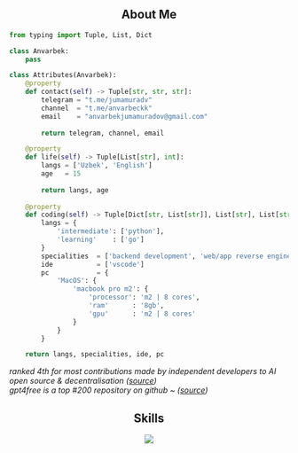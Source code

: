 <!-- <p align="center">
    <img alt="" src=https://img.shields.io/github/stars/anvarbeckk?style=for-the-badge&?affiliations=OWNER%2CCOLLABORATOR />
    <img alt="" src=https://komarev.com/ghpvc/?username=anvarbeckk&style=for-the-badge />
</p> -->


<h2 align="center">About Me </h2>

```python
from typing import Tuple, List, Dict

class Anvarbek:
    pass

class Attributes(Anvarbek):
    @property
    def contact(self) -> Tuple[str, str, str]:
        telegram = "t.me/jumamuradv"
        channel  = "t.me/anvarbeckk"
        email    = "anvarbekjumamuradov@gmail.com"
	    
        return telegram, channel, email

    @property
    def life(self) -> Tuple[List[str], int]:
        langs = ['Uzbek', 'English']
        age   = 15
		
        return langs, age
	
    @property
    def coding(self) -> Tuple[Dict[str, List[str]], List[str], List[str], Dict[str]]:
        langs = {
            'intermediate': ['python'],
            'learning'    : ['go']
        }
        specialities  = ['backend development', 'web/app reverse engineering']
        ide           = ['vscode']
        pc            = {
            'MacOS': {
                'macbook pro m2': {
                    'processor': 'm2 | 8 cores',
                    'ram'      : '8gb',
                    'gpu'      : 'm2 | 8 cores'
                }
            }
        }

	return langs, specialities, ide, pc
```

_ranked 4th for most contributions made by independent developers to AI open source & decentralisation ([source](https://huyenchip.com/2024/03/14/ai-oss.html))_   
_gpt4free is a top #200 repository on github ~ ([source](https://top1000repos.com/))_

<h2 align="center">Skills </h2>

<p align="center">
  <a href="https://skillicons.dev">
    <img src="https://skillicons.dev/icons?i=python,golang,vscode,css,html" />
  </a>
</p>

<p href="https://discord.gg/onlp" align="center">
    <img alt="" src="https://github-readme-stats.vercel.app/api?username=anvarbeckk&theme=tokyonight&show_icons=true">
</p>

<p href="https://discord.gg/onlp" align="center">
    <img alt="" src=https://lanyard.cnrad.dev/api/1115378147630788618/>
</p>
